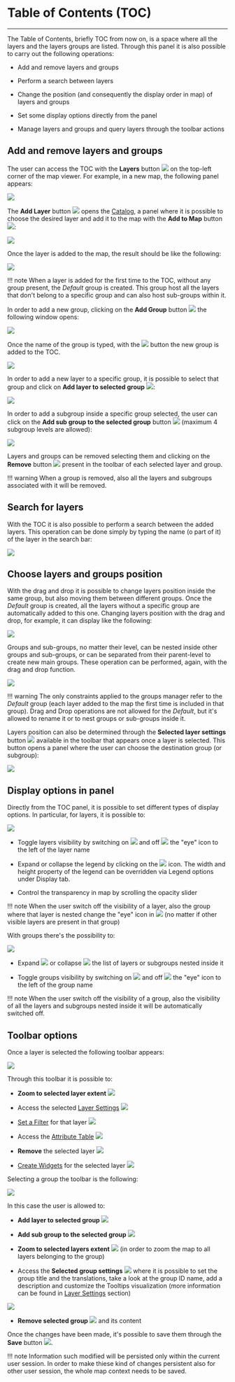 # Table of Contents (TOC)
**************************

The Table of Contents, briefly TOC from now on, is a space where all the layers and the layers groups are listed. Through this panel it is also possible to carry out the following operations:

* Add and remove layers and groups

* Perform a search between layers

* Change the position (and consequently the display order in map) of layers and groups

* Set some display options directly from the panel

* Manage layers and groups and query layers through the toolbar actions

## Add and remove layers and groups

The user can access the TOC with the **Layers** button <img src="../img/button/show-layers.jpg" class="ms-docbutton"/> on the top-left corner of the map viewer. For example, in a new map, the following panel appears:

<img src="../img/toc/toc.jpg" class="ms-docimage"  style="max-width:300px;" />

The **Add Layer** button <img src="../img/button/add_layer_button.jpg" class="ms-docbutton"/> opens the [Catalog](catalog.md), a panel  where it is possible to choose the desired layer and add it to the map with the **Add to Map** button <img src="../img/button/add_to_map_button.jpg" class="ms-docbutton"/>:

<img src="../img/toc/catalog.jpg" class="ms-docimage"  style="max-width:500px;" />

Once the layer is added to the map, the result should be like the following:

<img src="../img/toc/layer-usa.jpg" class="ms-docimage"/>

!!! note
    When a layer is added for the first time to the TOC, without any group present, the *Default* group is created. This group host all the layers that don't belong to a specific group and can also host sub-groups within it.

In order to add a new group, clicking on the **Add Group** button <img src="../img/button/add_group_button.jpg" class="ms-docbutton"/> the following window opens:

<img src="../img/toc/new_group_name.jpg" class="ms-docimage"  style="max-width:350px;"/>

Once the name of the group is typed, with the <img src="../img/button/add_group_confirm_button.jpg" class="ms-docbutton"/> button the new group is added to the TOC.

<img src="../img/toc/group-added.jpg" class="ms-docimage"  style="max-width:300px;"/>

In order to add a new layer to a specific group, it is possible to select that group and click on **Add layer to selected group** <img src="../img/button/add_layer_button.jpg" class="ms-docbutton"/>:

<img src="../img/toc/add-layer-to-group.jpg" class="ms-docimage"  style="max-width:300px;"/>

In order to add a subgroup inside a specific group selected, the user can click on the **Add sub group to the selected group** button <img src="../img/button/add_group_button.jpg" class="ms-docbutton"/> (maximum 4 subgroup levels are allowed):

<img src="../img/toc/add-sub-group.jpg" class="ms-docimage"  style="max-width:300px;"/>

Layers and groups can be removed selecting them and clicking on the **Remove** button <img src="../img/button/delete.jpg" class="ms-docbutton"/> present in the toolbar of each selected layer and group.

!!! warning
    When a group is removed, also all the layers and subgroups associated with it will be removed.

## Search for layers

With the TOC it is also possible to perform a search between the added layers. This operation can be done simply by typing the name (o part of it) of the layer in the search bar:

<img src="../img/toc/search.jpg" class="ms-docimage"  style="max-width:300px;"/>

## Choose layers and groups position

With the drag and drop it is possible to change layers position inside the same group, but also moving them between different groups. Once the *Default* group is created, all the layers without a specific group are automatically added to this one. Changing layers position with the drag and drop, for example, it can display like the following:

<img src="../img/toc/ded-layers.gif" class="ms-docimage"  style="max-width:300px;"/>

Groups and sub-groups, no matter their level, can be nested inside other groups and sub-groups, or can be separated from their parent-level to create new main groups. These operation can be performed, again, with the drag and drop function.

<img src="../img/toc/ded-groups.gif" class="ms-docimage"  style="max-width:300px;"/>

!!! warning
    The only constraints applied to the groups manager refer to the *Default* group (each layer added to the map the first time is included in that group). Drag and Drop operations are not allowed for the *Default*, but it's allowed to rename it or to nest groups or sub-groups inside it.  

Layers position can also be determined through the **Selected layer settings** button <img src="../img/button/properties.jpg" class="ms-docbutton"/> available in the toolbar that appears once a layer is selected. This button opens a panel where the user can choose the destination group (or subgroup):

<img src="../img/toc/settings-group.jpg" class="ms-docimage"  style="max-width:350px;"/>

## Display options in panel

Directly from the TOC panel, it is possible to set different types of display options. In particular, for layers, it is possible to:

<img src="../img/toc/layer-legend.jpg" class="ms-docimage"/>

* Toggle layers visibility by switching on <img src="../img/button/eyeon.jpg" class="ms-docbutton"/> and off <img src="../img/button/eyeoff.jpg" class="ms-docbutton"/> the "eye" icon to the left of the layer name

* Expand or collapse the legend by clicking on the <img src="../img/button/legend-icon.jpg" class="ms-docbutton"/> icon. The width and height property of the legend can be overridden via Legend options under Display tab.

* Control the transparency in map by scrolling the opacity slider

!!! note
    When the user switch off the visibility of a layer, also the group where that layer is nested change the "eye" icon in <img src="../img/button/eyeoff.jpg" class="ms-docbutton"/> (no matter if other visible layers are present in that group)

With groups there's the possibility to:

<img src="../img/toc/group.jpg" class="ms-docimage"/>

* Expand <img src="../img/button/group-open.jpg" class="ms-docbutton"/> or collapse <img src="../img/button/group-close.jpg" class="ms-docbutton"/> the list of layers or subgroups nested inside it

* Toggle groups visibility by switching on <img src="../img/button/eyeon.jpg" class="ms-docbutton"/> and off <img src="../img/button/eyeoff.jpg" class="ms-docbutton"/> the "eye" icon to the left of the group name

!!! note
    When the user switch off the visibility of a group, also the visibility of all the layers and subgroups nested inside it will be automatically switched off.

## Toolbar options

Once a layer is selected the following toolbar appears: 

<img src="../img/toc/layer-toolbar.jpg" class="ms-docimage"/>

Through this toolbar it is possible to:

* **Zoom to selected layer extent** <img src="../img/button/zoom-layer.jpg" class="ms-docbutton"/>

* Access the selected [Layer Settings](layer-settings.md) <img src="../img/button/properties.jpg" class="ms-docbutton"/>

* [Set a Filter](filtering-layers.md) for that layer <img src="../img/button/filter-layer.jpg" class="ms-docbutton"/>

* Access the [Attribute Table](attributes-table.md) <img src="../img/button/attributes-table.jpg" class="ms-docbutton"/>

* **Remove** the selected layer <img src="../img/button/delete.jpg" class="ms-docbutton"/>

* [Create Widgets](widgets.md) for the selected layer <img src="../img/button/widgets.jpg" class="ms-docbutton"/>

Selecting a group the toolbar is the following:

<img src="../img/toc/group-toolbar.jpg" class="ms-docimage"/>

In this case the user is allowed to:

* **Add layer to selected group** <img src="../img/button/add_layer_button.jpg" class="ms-docbutton"/>

* **Add sub group to the selected group** <img src="../img/button/add_group_button.jpg" class="ms-docbutton"/>

* **Zoom to selected layers extent** <img src="../img/button/zoom-layer.jpg" class="ms-docbutton"/> (in order to zoom the map to all layers belonging to the group)

* Access the **Selected group settings** <img src="../img/button/properties.jpg" class="ms-docbutton"/> where it is possible to set the group title and the translations, take a look at the group ID name, add a description and customize the Tooltips visualization (more information can be found in [Layer Settings](layer-settings.md) section)

<img src="../img/toc/group-settings.jpg" class="ms-docimage" style="max-width:400px;"/>

* **Remove selected group** <img src="../img/button/delete.jpg" class="ms-docbutton"/> and its content

Once the changes have been made, it's possible to save them through the **Save** button <img src="../img/button/save-icon.jpg" class="ms-docbutton"/>.

!!! note
    Information such modified will be persisted only within the current user session. In order to make thiese kind of changes persistent also for other user session, the whole map context needs to be saved.

